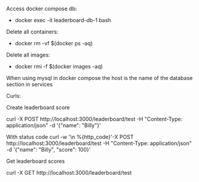 Access docker compose db:

- docker exec -it leaderboard-db-1 bash

Delete all containers:

- docker rm -vf $(docker ps -aq)

Delete all images:

- docker rmi -f $(docker images -aq)

When using mysql in docker compose the host is the name of the database section
in services

Curls:

Create leaderboard score

curl -X POST http://localhost:3000/leaderboard/test -H "Content-Type:
application/json" -d '{"name": "Billy"}'

With status code curl -w '\n %{http_code}'-X POST
http://localhost:3000/leaderboard/test -H "Content-Type: application/json" -d
'{"name": "Billy", "score": 100}'

Get leaderboard scores

curl -X GET http://localhost:3000/leaderboard/test
